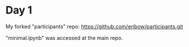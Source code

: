 # Day 1

My forked "participants" repo: https://github.com/eribow/participants.git

"minimal.ipynb" was accessed at the main repo.
